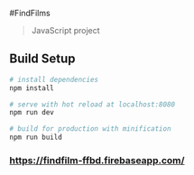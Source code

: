 #FindFilms

> JavaScript project

## Build Setup

``` bash
# install dependencies
npm install

# serve with hot reload at localhost:8080
npm run dev

# build for production with minification
npm run build
```

### https://findfilm-ffbd.firebaseapp.com/